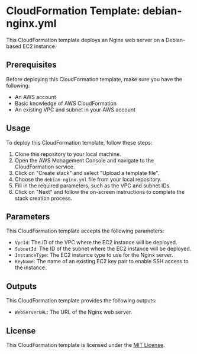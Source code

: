 # CloudFormation Template: debian-nginx.yml

This CloudFormation template deploys an Nginx web server on a Debian-based EC2 instance.

## Prerequisites

Before deploying this CloudFormation template, make sure you have the following:

- An AWS account
- Basic knowledge of AWS CloudFormation
- An existing VPC and subnet in your AWS account

## Usage

To deploy this CloudFormation template, follow these steps:

1. Clone this repository to your local machine.
2. Open the AWS Management Console and navigate to the CloudFormation service.
3. Click on "Create stack" and select "Upload a template file".
4. Choose the `debian-nginx.yml` file from your local repository.
5. Fill in the required parameters, such as the VPC and subnet IDs.
6. Click on "Next" and follow the on-screen instructions to complete the stack creation process.

## Parameters

This CloudFormation template accepts the following parameters:

- `VpcId`: The ID of the VPC where the EC2 instance will be deployed.
- `SubnetId`: The ID of the subnet where the EC2 instance will be deployed.
- `InstanceType`: The EC2 instance type to use for the Nginx server.
- `KeyName`: The name of an existing EC2 key pair to enable SSH access to the instance.

## Outputs

This CloudFormation template provides the following outputs:

- `WebServerURL`: The URL of the Nginx web server.

## License

This CloudFormation template is licensed under the [MIT License](LICENSE).
